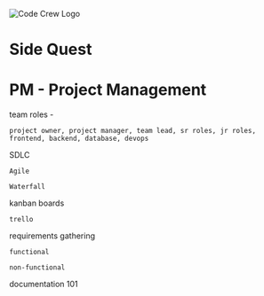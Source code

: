 ![Code Crew Logo](/Imgs/codecrewlogo.png  "image_tooltip")
# Side Quest

# PM - Project Management

team roles - 

    project owner, project manager, team lead, sr roles, jr roles, frontend, backend, database, devops

SDLC

    Agile

    Waterfall

kanban boards

    trello

requirements gathering

    functional

    non-functional

documentation 101